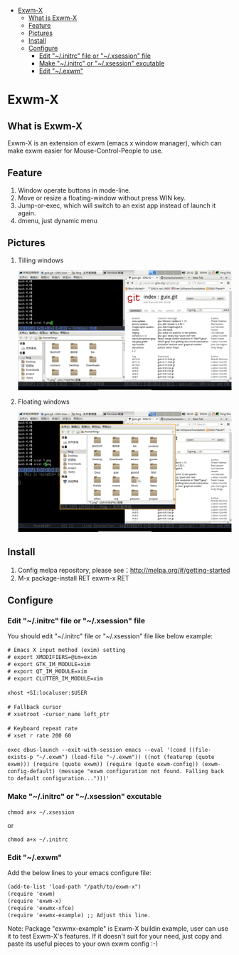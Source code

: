 - [Exwm-X](#org37e4750)
  - [What is Exwm-X](#orgde74029)
  - [Feature](#orgd9bff12)
  - [Pictures](#orgc4d0570)
  - [Install](#org001bca9)
  - [Configure](#org8f05a45)
    - [Edit "~/.initrc" file or "~/.xsession" file](#org5ac67d6)
    - [Make "~/.initrc" or "~/.xsession" excutable](#orgbb1e7de)
    - [Edit "~/.exwm"](#org7dc68b0)


<a id="org37e4750"></a>

# Exwm-X


<a id="orgde74029"></a>

## What is Exwm-X

Exwm-X is an extension of exwm (emacs x window manager), which can make exwm easier for Mouse-Control-People to use.


<a id="orgd9bff12"></a>

## Feature

1.  Window operate buttons in mode-line.
2.  Move or resize a floating-window without press WIN key.
3.  Jump-or-exec, which will switch to an exist app instead of launch it again.
4.  dmenu, just dynamic menu


<a id="orgc4d0570"></a>

## Pictures

1.  Tilling windows

    ![img](./snapshots/tilling-window.png)

2.  Floating windows

    ![img](./snapshots/floating-window.png)


<a id="org001bca9"></a>

## Install

1.  Config melpa repository, please see：<http://melpa.org/#/getting-started>
2.  M-x package-install RET exwm-x RET


<a id="org8f05a45"></a>

## Configure


<a id="org5ac67d6"></a>

### Edit "~/.initrc" file or "~/.xsession" file

You should edit "~/.initrc" file or "~/.xsession" file like below example:

    # Emacs X input method (exim) setting
    # export XMODIFIERS=@im=exim
    # export GTK_IM_MODULE=xim
    # export QT_IM_MODULE=xim
    # export CLUTTER_IM_MODULE=xim

    xhost +SI:localuser:$USER

    # Fallback cursor
    # xsetroot -cursor_name left_ptr

    # Keyboard repeat rate
    # xset r rate 200 60

    exec dbus-launch --exit-with-session emacs --eval '(cond ((file-exists-p "~/.exwm") (load-file "~/.exwm")) ((not (featurep (quote exwm))) (require (quote exwm)) (require (quote exwm-config)) (exwm-config-default) (message "exwm configuration not found. Falling back to default configuration...")))'


<a id="orgbb1e7de"></a>

### Make "~/.initrc" or "~/.xsession" excutable

    chmod a+x ~/.xsession

or

    chmod a+x ~/.initrc


<a id="org7dc68b0"></a>

### Edit "~/.exwm"

Add the below lines to your emacs configure file:

    (add-to-list 'load-path "/path/to/exwm-x")
    (require 'exwm)
    (require 'exwm-x)
    (require 'exwmx-xfce)
    (require 'exwmx-example) ;; Adjust this line.

Note: Package "exwmx-example" is Exwm-X buildin example, user can use it to test Exwm-X's features. If it doesn't suit for your need, just copy and paste its useful pieces to your own exwm config :-)